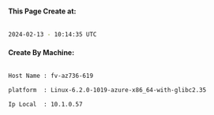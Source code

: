 
   
#### This Page Create at:

```bash

2024-02-13 - 10:14:35 UTC

```

#### Create By Machine:

```bash

Host Name : fv-az736-619

platform  : Linux-6.2.0-1019-azure-x86_64-with-glibc2.35

Ip Local  : 10.1.0.57

```

